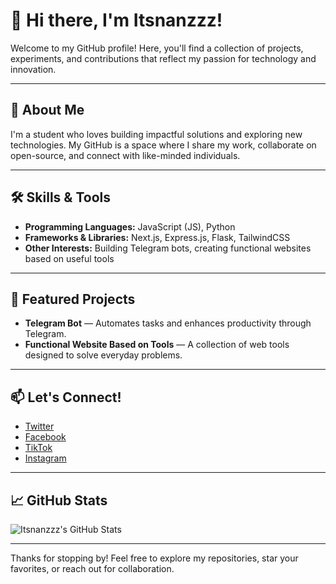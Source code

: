 # 👋 Hi there, I'm Itsnanzzz!

Welcome to my GitHub profile! Here, you'll find a collection of projects, experiments, and contributions that reflect my passion for technology and innovation.

---

## 🚀 About Me

I'm a student who loves building impactful solutions and exploring new technologies. My GitHub is a space where I share my work, collaborate on open-source, and connect with like-minded individuals.

---

## 🛠️ Skills & Tools

- **Programming Languages:** JavaScript (JS), Python
- **Frameworks & Libraries:** Next.js, Express.js, Flask, TailwindCSS
- **Other Interests:** Building Telegram bots, creating functional websites based on useful tools

---

## 🌟 Featured Projects

- **Telegram Bot** — Automates tasks and enhances productivity through Telegram.
- **Functional Website Based on Tools** — A collection of web tools designed to solve everyday problems.

---

## 📫 Let's Connect!

- [Twitter](https://x.com/itsnanzzz_acuu)  
- [Facebook](https://www.facebook.com/Itsnanzzz)
- [TikTok](https://www.tiktok.com/@itsnanzzz_acuu)  
- [Instagram](https://www.instagram.com/itsnanzzz1/)  

---

## 📈 GitHub Stats

![Itsnanzzz's GitHub Stats](https://github-readme-stats.vercel.app/api?username=Itsnanzzz&show_icons=true&hide_title=true&count_private=true&theme=github_dark)

---

Thanks for stopping by! Feel free to explore my repositories, star your favorites, or reach out for collaboration.
